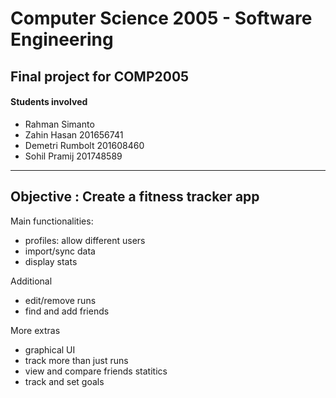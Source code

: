 # Computer Science 2005 - Software Engineering

## Final project for COMP2005

#### Students involved
- Rahman Simanto
- Zahin Hasan 201656741
- Demetri Rumbolt 201608460
- Sohil Pramij 201748589

***

## Objective : Create a fitness tracker app
Main functionalities: 
- profiles: allow different users
- import/sync data
- display stats

Additional
- edit/remove runs
- find and add friends

More extras
- graphical UI
- track more than just runs
- view and compare friends statitics
- track and set goals
